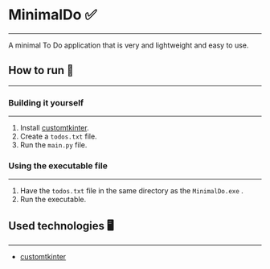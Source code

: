 # MinimalDo ✅

---

A minimal To Do application that is very and lightweight and easy to use. 

## How to run 🔄

---

### Building it yourself

---

1. Install [customtkinter](https://customtkinter.tomschimansky.com/).
2. Create a `todos.txt` file. 
3. Run the `main.py` file. 

### Using the executable file

---

1. Have the `todos.txt` file in the same directory as the `MinimalDo.exe` .
2. Run the executable.

## Used technologies 🖥️

---

- [customtkinter](https://customtkinter.tomschimansky.com/)
